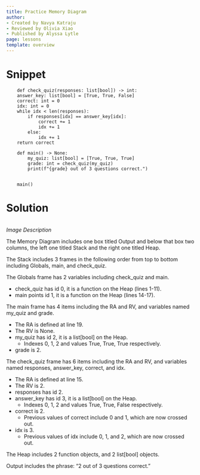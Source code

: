 ```yaml
---
title: Practice Memory Diagram
author:
- Created by Navya Katraju
- Reviewed by Olivia Xiao
- Published by Alyssa Lytle
page: lessons
template: overview
---
```


# Snippet


<pre>
<code class="python">    def check_quiz(responses: list[bool]) -> int:
    answer_key: list[bool] = [True, True, False]
    correct: int = 0
    idx: int = 0
    while idx < len(responses):
        if responses[idx] == answer_key[idx]:
            correct += 1
            idx += 1
        else:
            idx += 1
    return correct

    def main() -> None:
        my_quiz: list[bool] = [True, True, True]
        grade: int = check_quiz(my_quiz)
        print(f"{grade} out of 3 questions correct.")


    main()
</code></pre>

# Solution

<img class="img-fluid" src="/static/practice-mem-diagrams/lists-01-sol.jpg" alt=""/>


*Image Description*

The Memory Diagram includes one box titled Output and below that box two columns, the left one titled Stack and the right one titled Heap.

The Stack includes 3 frames in the following order from top to bottom including Globals, main, and check_quiz.

The Globals frame has 2 variables including check_quiz and main.
- check_quiz has id 0, it is a function on the Heap (lines 1-11).
- main points id 1, it is a function on the Heap (lines 14-17).

The main frame has 4 items including the RA and RV, and variables named my_quiz and grade.
- The RA is defined at line 19.
- The RV is None.
- my_quiz has id 2, it is a list[bool] on the Heap.
    - Indexes 0, 1, 2 and values True, True, True respectively.
- grade is 2.

The check_quiz frame has 6 items including the RA and RV, and variables named responses, answer_key, correct, and idx.
- The RA is defined at line 15.
- The RV is 2.
- responses has id 2.
- answer_key has id 3, it is a list[bool] on the Heap.
    - Indexes 0, 1, 2 and values True, True, False respectively.
- correct is 2.
    - Previous values of correct include 0 and 1, which are now crossed out.
- idx is 3.
    - Previous values of idx include 0, 1, and 2, which are now crossed out.

The Heap includes 2 function objects, and 2 list[bool] objects.

Output includes the phrase: “2 out of 3 questions correct.” 
